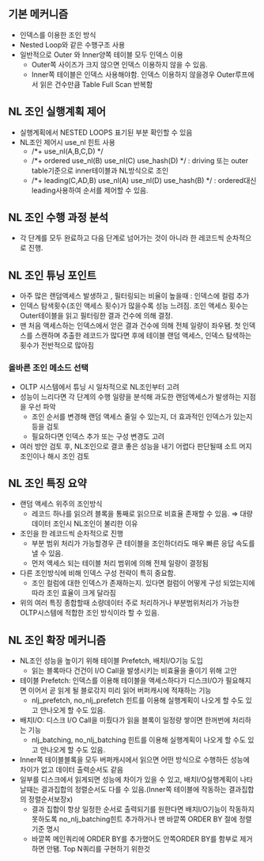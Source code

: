 ## 기본 메커니즘

- 인덱스를 이용한 조인 방식
- Nested Loop와 같은 수행구조 사용
- 일반적으로 Outer 와 Inner양쪽 테이블 모두 인덱스 이용
    - Outer쪽 사이즈가 크지 않으면 인덱스 이용하지 않을 수 있음.
    - Inner쪽 테이블은 인덱스 사용해야함. 인덱스 이용하지 않을경우 Outer루프에서 읽은 건수만큼 Table Full Scan 반복함

## NL 조인 실행계획 제어

- 실행계획에서 NESTED LOOPS 표기된 부분 확인할 수 있음
- NL조인 제어시 use_nl 힌트 사용
    - /*+ use_nl(A,B,C,D) */
    - /*+ ordered use_nl(B) use_nl(C) use_hash(D)  */ : driving 또는 outer table기준으로 inner테이블과 NL방식으로 조인
    - /*+ leading(C,AD,B) use_nl(A) use_nl(D) use_hash(B) */ : ordered대신 leading사용하여 순서를 제어할 수 있음.

## NL 조인 수행 과정 분석

- 각 단계를 모두 완료하고 다음 단계로 넘어가는 것이 아니라 한 레코드씩 순차적으로 진행.

## NL 조인 튜닝 포인트

- 아주 많은 랜덤액세스 발생하고 , 필터링되는 비율이 높을때 : 인덱스에 컬럼 추가
- 인덱스 탐색횟수(조인 액세스 횟수)가 많을수록 성능 느려짐. 조인 액세스 횟수는 Outer테이블을 읽고 필터링한 결과 건수에 의해 결정.
- 맨 처음 액세스하는 인덱스에서 얻은 결과 건수에 의해 전체 일량이 좌우됌. 첫 인덱스를 스캔하며 추출한 레코드가 많다면 후에 테이블 랜덤 액세스, 인덱스 탐색하는 횟수가 전반적으로 많아짐

### 올바른 조인 메소드 선택

- OLTP 시스템에서 튜닝 시 일차적으로 NL조인부터 고려
- 성능이 느리다면 각 단계의 수행 일량을 분석해 과도한 랜덤액세스가 발생하는 지점을 우선 파악
    - 조인 순서를 변경해 랜덤 액세스 줄일 수 있는지, 더 효과적인 인덱스가 있는지 등을 검토
    - 필요하다면 인덱스 추가 또는 구성 변경도 고려
- 여러 방안 검토 후, NL조인으로 결코 좋은 성능을 내기 어렵다 판단될때 소트 머지 조인이나 해시 조인 검토

## NL 조인 특징 요약

- 랜덤 액세스 위주의 조인방식
    - 레코드 하나를 읽으려 블록을 통째로 읽으므로 비효율 존재할 수 있음. ⇒ 대량 데이터 조인시 NL조인이 불리한 이유
- 조인을 한 레코드씩 순차적으로 진행
    - 부분 범위 처리가 가능할경우 큰 테이블을 조인하더라도 매우 빠른 응답 속도를 낼 수 있음.
    - 먼저 액세스 되는 테이블 처리 범위에 의해 전체 일량이 결정됨
- 다른 조인방식에 비해 인덱스 구성 전략이 특히 중요함.
    - 조인 컬럼에 대한 인덱스가 존재하는지. 있다면 컬럼이 어떻게 구성 되었는지에 따라 조인 효율이 크게 달라짐
- 위의 여러 특징 종합할때 소량데이터 주로 처리하거나  부분범위처리가 가능한 OLTP시스템에 적합한 조인 방식이라 할 수 있음.

## NL 조인 확장 메커니즘

- NL조인 성능을 높이기 위해 테이블 Prefetch, 배치I/O기능 도입
    - 읽는 블록마다 건건이 I/O Call을 발생시키는 비효율을 줄이기 위해 고안
- 테이블 Prefetch: 인덱스를 이용해 테이블을 액세스하다가 디스크I/O가 필요해지면 이어서 곧 읽게 될 블로갂지 미리 읽어 버퍼캐시에 적재하는 기능
    - nlj_prefetch, no_nlj_prefetch 힌트를 이용해 실행계획이 나오게 할 수도 있고 안나오게 할 수도 있음.
- 배치I/O: 디스크 I/O Call을 미뤘다가 읽을 블록이 일정량 쌓이면 한꺼번에 처리하는 기능
    - nlj_batching, no_nlj_batching 힌트를 이용해 실행계획이 나오게 할 수도 있고 안나오게 할 수도 있음.
- Inner쪽 테이블블록을 모두 버퍼캐시에서 읽으면 어떤 방식으로 수행하든 성능에 차이가 없고 데이터 출력순서도 같음
- 일부를 디스크에서 읽게되면 성능에 차이가 있을 수 있고, 배치I/O실행계획이 나타날때는 결과집합의 정렬순서도 다를 수 있음.(Inner쪽 테이블에 작동하는 결과집합의 정렬순서보장x)
    - 결과 집합이 항상 일정한 순서로 출력되기를 원한다면 배치I/O기능이 작동하지 못하도록 no_nlj_batching힌트 추가하거나 맨 바깥쪽 ORDER BY 절에 정렬기준 명시
    - 바깥쪽 메인쿼리에 ORDER BY를 추가했어도 안쪽ORDER BY를 함부로 제거하면 안됌. Top N쿼리를 구현하기 위한것
